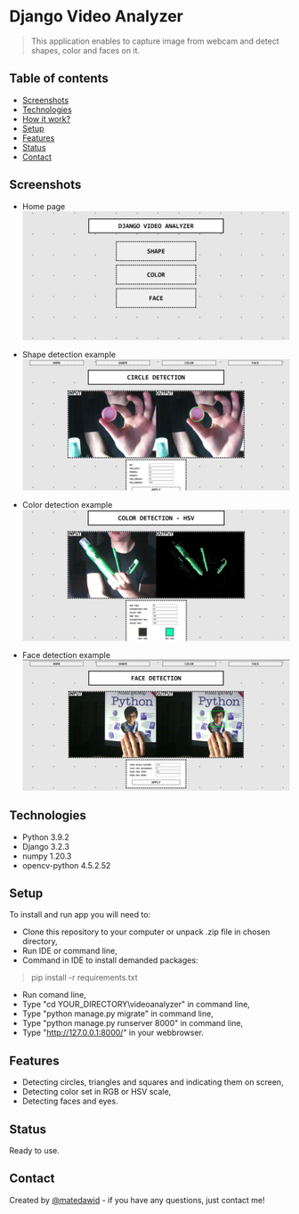 # Django Video Analyzer
> This application enables to capture image from webcam and detect shapes, color and faces on it.
## Table of contents
* [Screenshots](#screenshots)
* [Technologies](#technologies)
* [How it work?](#how-it-works)
* [Setup](#setup)
* [Features](#features)
* [Status](#status)
* [Contact](#contact)

## Screenshots

* Home page
![Example screenshot](./img/1.png)

* Shape detection example
![Example screenshot](./img/2.png)

* Color detection example
![Example screenshot](./img/3.png)

* Face detection example
![Example screenshot](./img/4.png)

## Technologies
* Python 3.9.2
* Django 3.2.3
* numpy 1.20.3
* opencv-python 4.5.2.52

## Setup
To install and run app you will need to:
* Clone this repository to your computer or unpack .zip file in chosen directory,
* Run IDE or command line,
* Command in IDE to install demanded packages:
> pip install -r requirements.txt
* Run comand line,
* Type "cd YOUR_DIRECTORY\videoanalyzer" in command line,
* Type "python manage.py migrate" in command line, 
* Type "python manage.py runserver 8000" in command line,
* Type "http://127.0.0.1:8000/" in your webbrowser.

## Features

* Detecting circles, triangles and squares and indicating them on screen,
* Detecting color set in RGB or HSV scale,
* Detecting faces and eyes.

## Status
Ready to use.
## Contact
Created by [@matedawid](https://linkedin.com/in/matedawid) - if you have any questions, just contact me!
